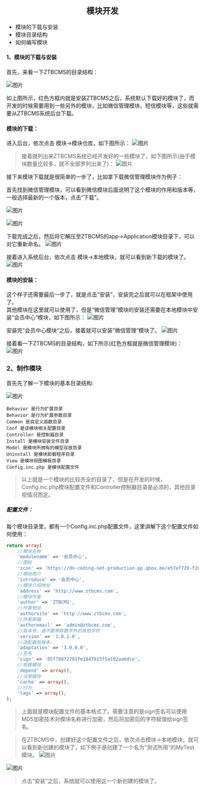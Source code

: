 <center> <h2>模块开发</h2></center>
<ul>
    <li>模块的下载与安装</li>
    <li>模块目录结构</li>
    <li>如何编写模块</li>
</ul>

#### 1、模块的下载与安装

首先，来看一下ZTBCMS的目录结构：

![图片](https://dn-coding-net-production-pp.qbox.me/349dfec4-0853-47ec-95be-35f6825ceada.png)

如上图所示，红色方框内就是安装ZTBCMS之后，系统默认下载好的模块了，而开发的时候需要用到一些另外的模块，比如微信管理模块，短信模块等，这些就需要从ZTBCMS系统后台下载。

#### 模块的下载：

进入后台，依次点击 模块->模块仓库，如下图所示：
![图片](https://dn-coding-net-production-pp.qbox.me/99db96ff-1ae9-4713-a1b8-edab879ac480.png)

> 接着就列出来ZTBCMS系统已经开发好的一些模块了，如下图所示(由于模块数量比较多，就不全部罗列出来了)：
![图片](https://dn-coding-net-production-pp.qbox.me/66b654f2-bdd6-42d9-a7ea-32c5534690cc.png)

接下来模块下载就是很简单的一步了，比如拿下载微信管理模块作为例子：

首先找到微信管理模块，可以看到微信模块后面说明了这个模块的作用和版本等，一般选择最新的一个版本，点击“下载”。

![图片](https://dn-coding-net-production-pp.qbox.me/88dfc9fe-95b5-4dea-aab4-da567561e4ab.png)

![图片](https://dn-coding-net-production-pp.qbox.me/04ad8af9-0875-49c4-981a-79ac4273d3a5.png)

下载完成之后，然后将它解压至ZTBCMS的app->Application模块目录下，可以对它重新命名。
![图片](https://dn-coding-net-production-pp.qbox.me/61fa4476-8674-47f0-b293-0a67e7cf8159.png)

接着进入系统后台，依次点击 模块->本地模块，就可以看到新下载的模块了。
![图片](https://dn-coding-net-production-pp.qbox.me/c1b63546-93e4-4e52-8176-fe26c16e30b1.png)

#### 模块的安装：

这个样子还需要最后一步了，就是点击“安装”，安装完之后就可以在框架中使用了。 </br>
其他模块在这里就可以使用了，但是“微信管理”模块的安装还需要在本地模块中安装“会员中心“模块，如下图所示：
![图片](https://dn-coding-net-production-pp.qbox.me/568986ad-97bc-4718-a906-866139aa0761.png)

安装完“会员中心模块“之后，接着就可以安装”微信管理“模块了。
![图片](https://dn-coding-net-production-pp.qbox.me/b02d74d6-8dbe-416e-832e-49e03666cb38.png)

接着看一下ZTBCMS的目录结构，如下所示(红色方框就是微信管理模块)：
![图片](https://dn-coding-net-production-pp.qbox.me/8fc1e459-aa82-47d3-97b9-d49a8f90818f.png)

### 2、制作模块

首先先了解一下模块的基本目录结构:

![图片](https://dn-coding-net-production-pp.qbox.me/38beccd2-4c19-4d53-b76e-8e182aed6966.png)

```
Behavior 是行为扩展目录 
Behavior 是行为扩展参数目录 
Common 是自定义函数目录 
Conf 是该模块相关配置目录 
Controller 是控制器目录 
Install 是模块安装文件目录
Model 是模块所拥有的模型存放目录 
Uninstall 是模块卸载程序目录 
View 是模块视图模板目录
Config.inc.php 是模块配置文件 
```

> 以上就是一个模块的比较齐全的目录了，但是在开发的时候，Config.inc.php模块配置文件和Controller控制器目录是必须的，其他目录视情况而定。

##### 配置文件：

每个模块目录里，都有一个Config.inc.php配置文件，这里讲解下这个配置文件如何使用：

```php
return array(
    //模块名称
    'modulename' => '会员中心',
    //图标
    'icon' => 'https://dn-coding-net-production-pp.qbox.me/e57af720-f26c-4f3b-90b9-88241b680b7b.png',
    //模块简介
    'introduce' => '会员中心',
    //模块介绍地址
    'address' => 'http://www.ztbcms.com',
    //模块作者
    'author' => 'ZTBCMS',
    //作者地址
    'authorsite' => 'http://www.ztbcms.com',
    //作者邮箱
    'authoremail' => 'admin@ztbcms.com',
    //版本号，请不要带除数字外的其他字符
    'version' => '1.0.2.0',
    //适配最低版本，
    'adaptation' => '3.0.0.0',
    //签名
    'sign' => '05f78872791fe1847815f5a192aa6dce',
    //依赖模块
    'depend' => array(),
    //注册缓存
    'cache' => array(),
    //行为
    'tags' => array(),
);
```

> 上面就是模块配置文件的基本格式了。需要注意的是sign签名可以使用MD5加密技术对模块名称进行加密，然后将加密后的字符赋值给sign签名。

> 在ZTBCMS中，创建好这个配置文件之后，依次点击模块->本地模块，就可以看到新创建的模块了，如下例子是创建了一个名为“测试所用”的MyTest模块。
![图片](https://dn-coding-net-production-pp.qbox.me/09b3f39e-93f2-4301-b1a6-27fb74eafa42.png)

![图片](https://dn-coding-net-production-pp.qbox.me/79f1ddaa-cfdc-42fc-af94-6c8cd8a3d310.png)

> 点击“安装”之后，系统就可以使用这一个新创建的模块了。

